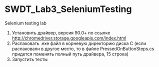 # SWDT_Lab3_SeleniumTesting
Selenium testing lab

1. Установить драйвер, версия 90.0+ по ссылке http://chromedriver.storage.googleapis.com/index.html
2. Распаковать .exe файл в корневую директорию диска С (если распаковали в другое место, то в файле PressedOnButtonSteps.cs придется поменять полный путь драйвера, 15 строка)
3. Запустить тесты
